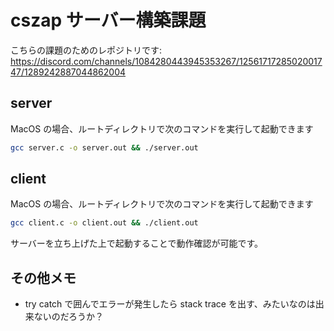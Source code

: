 # cszap サーバー構築課題

こちらの課題のためのレポジトリです: https://discord.com/channels/1084280443945353267/1256171728502001747/1289242887044862004

## server

MacOS の場合、ルートディレクトリで次のコマンドを実行して起動できます

```sh
gcc server.c -o server.out && ./server.out
```

## client

MacOS の場合、ルートディレクトリで次のコマンドを実行して起動できます

```sh
gcc client.c -o client.out && ./client.out
```

サーバーを立ち上げた上で起動することで動作確認が可能です。

## その他メモ

- try catch で囲んでエラーが発生したら stack trace を出す、みたいなのは出来ないのだろうか？
